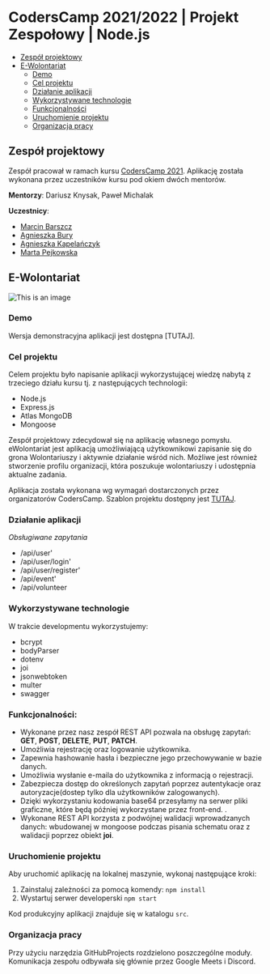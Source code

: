 # CodersCamp 2021/2022 | Projekt Zespołowy | Node.js

- [Zespół projektowy](#zespół-projektowy)
- [E-Wolontariat](#e-wolontariat)
  - [Demo](#demo)
  - [Cel projektu](#cel-projektu)
  - [Działanie aplikacji](#działanie-aplikacji)
  - [Wykorzystywane technologie](#wykorzystywane-technologie)
  - [Funkcjonalności](#funkcjonalności)
  - [Uruchomienie projektu](#uruchomienie-projektu)
  - [Organizacja pracy](#organizacja-pracy)

## Zespół projektowy

Zespół pracował w ramach kursu [CodersCamp 2021](https://coderscamp.pl/).
Aplikację została wykonana przez uczestników kursu pod okiem dwóch mentorów.

**Mentorzy**: Dariusz Knysak, Paweł Michalak

**Uczestnicy**:

- [Marcin Barszcz](https://github.com/marcinnnnb)
- [Agnieszka Bury](https://github.com/angbur)
- [Agnieszka Kapelańczyk](https://github.com/MysiaPysia16)
- [Marta Pejkowska](https://github.com/MartaPejkowska)

## E-Wolontariat

![This is an image](https://github.com/marcinnnnb/CodersCamp2021-Project-React-Node-eWolontariat/blob/9d64011d85607468474710fbb63e6153c1418b09/src/assets/img/hero.png)

### Demo

Wersja demonstracyjna aplikacji jest dostępna [TUTAJ].

### Cel projektu

Celem projektu było napisanie aplikacji wykorzystującej wiedzę nabytą z trzeciego działu kursu tj. z następujących technologii:
* Node.js
* Express.js
* Atlas MongoDB
* Mongoose

Zespół projektowy zdecydował się na aplikację własnego pomysłu. eWolontariat jest aplikacją umożliwiającą użytkownikowi zapisanie się do grona Wolontariuszy i aktywnie działanie wśród nich. Możliwe jest również stworzenie profilu organizacji, która poszukuje wolontariuszy i udostępnia aktualne zadania.

Aplikacja została wykonana wg wymagań dostarczonych przez organizatorów CodersCamp.
Szablon projektu dostępny jest [TUTAJ](https://github.com/KrystianKjjk/CodersCamp2020.Project.FullStack-Node-React.OrganizationApp/blob/main/README.md).

### Działanie aplikacji

_Obsługiwane zapytania_
* /api/user'
* /api/user/login'
* /api/user/register'
* /api/event'
* /api/volunteer


### Wykorzystywane technologie

W trakcie developmentu wykorzystujemy:

   * bcrypt
   * bodyParser
   * dotenv
   * joi
   * jsonwebtoken
   * multer
   * swagger

### Funkcjonalności:

* Wykonane przez nasz zespół REST API pozwala na obsługę zapytań: __GET__, __POST__, __DELETE__, __PUT__, __PATCH__.
* Umożliwia rejestrację oraz logowanie użytkownika.
* Zapewnia hashowanie hasła i bezpieczne jego przechowywanie w bazie danych.
* Umożliwia wysłanie e-maila do użytkownika z informacją o rejestracji.
* Zabezpiecza dostęp do określonych zapytań poprzez autentykacje oraz autoryzacje(dostep tylko dla użytkowników zalogowanych).
* Dzięki wykorzystaniu kodowania base64 przesyłamy na serwer pliki graficzne, które będą później wykorzystane przez front-end. .
* Wykonane REST API korzysta z podwójnej walidacji wprowadzanych danych: wbudowanej w mongoose podczas pisania schematu oraz z walidacji poprzez obiekt __joi__.


### Uruchomienie projektu

Aby uruchomić aplikację na lokalnej maszynie, wykonaj następujące kroki:

1. Zainstaluj zależności za pomocą komendy: `npm install`
2. Wystartuj serwer developerski `npm start`

Kod produkcyjny aplikacji znajduje się w katalogu `src`.

### Organizacja pracy

Przy użyciu narzędzia GitHubProjects rozdzielono poszczególne moduły. Komunikacja zespołu odbywała się głównie przez Google Meets i Discord.